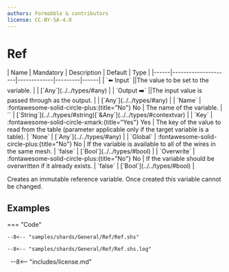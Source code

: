 ```yaml
---
authors: Formabble & contributors
license: CC-BY-SA-4.0
---
```



# Ref

<div class="sh-parameters" markdown="1">
| Name | Mandatory | Description | Default | Type |
|------|---------------------|-------------|---------|------|
| `⬅️ Input` ||The value to be set to the variable. | | [`Any`](../../types/#any) |
| `Output ➡️` ||The input value is passed through as the output. | | [`Any`](../../types/#any) |
| `Name` | :fontawesome-solid-circle-plus:{title="No"} No  | The name of the variable. | `` | [`String`](../../types/#string)[`&Any`](../../types/#contextvar) |
| `Key` | :fontawesome-solid-circle-xmark:{title="Yes"} Yes  | The key of the value to read from the table (parameter applicable only if the target variable is a table). | `None` | [`Any`](../../types/#any) |
| `Global` | :fontawesome-solid-circle-plus:{title="No"} No  | If the variable is available to all of the wires in the same mesh. | `false` | [`Bool`](../../types/#bool) |
| `Overwrite` | :fontawesome-solid-circle-plus:{title="No"} No  | If the variable should be overwritten if it already exists. | `false` | [`Bool`](../../types/#bool) |

</div>

Creates an immutable reference variable. Once created this variable cannot be changed.

## Examples

=== "Code"

  ```x86asm linenums="1"
  --8<-- "samples/shards/General/Ref/Ref.shs"
  ```

  ```
  --8<-- "samples/shards/General/Ref/Ref.shs.log"
  ```
&nbsp;
--8<-- "includes/license.md"


